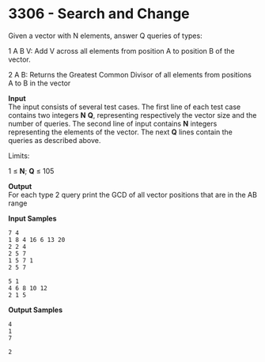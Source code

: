 # 3306 - Search and Change

Given a vector with N elements, answer Q queries of types:

1 A B V: Add V across all elements from position A to position B of the vector.

2 A B: Returns the Greatest Common Divisor of all elements from positions A to B in the vector

**Input**<br>
The input consists of several test cases. The first line of each test case contains two integers **N** **Q**, representing respectively the vector size and the number of queries. The second line of input contains **N** integers representing the elements of the vector. The next **Q** lines contain the queries as described above.

Limits:

1 ≤ **N**; **Q** ≤ 105

**Output**<br>
For each type 2 query print the GCD of all vector positions that are in the AB range

**Input Samples**
```
7 4
1 8 4 16 6 13 20
2 2 4
2 5 7
1 5 7 1
2 5 7
```
```
5 1
4 6 8 10 12
2 1 5
```

**Output Samples**
```
4
1
7
```
```
2
```